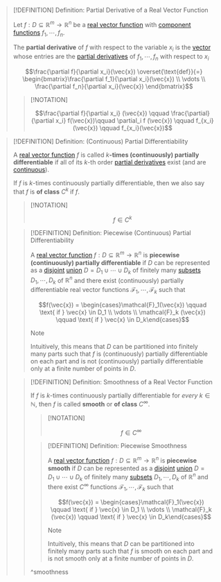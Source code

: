 >[!DEFINITION] Definition: Partial Derivative of a Real Vector Function
>
>Let $f: D \subseteq \mathbb{R}^m \to \mathbb{R}^n$ be a [real vector function](../Real%20Vector%20Function.md) with [component functions](../Real%20Vector%20Function.md) $f_1,\cdots,f_n$.
>
>The **partial derivative** of $f$ with respect to the variable $x_i$ is the [vector](../../../../Algebra/Linear%20Algebra/Matrices/Row%20&%20Column%20Vectors/Real%20Vectors/Real%20Vector.md) whose entries are the [partial derivatives](../../Scalar%20Fields/Differentiation/Partial%20Derivatives%20of%20Real%20Scalar%20Fields.md) of $f_1,\cdots,f_n$ with respect to $x_i$
>
>$$\frac{\partial f}{\partial x_i}(\vec{x}) \overset{\text{def}}{=} \begin{bmatrix}\frac{\partial f_1}{\partial x_i}(\vec{x}) \\ \vdots \\ \frac{\partial f_n}{\partial x_i}(\vec{x})  \end{bmatrix}$$
>
>>[!NOTATION]
>>
>>$$\frac{\partial f}{\partial x_i} (\vec{x}) \qquad  \frac{\partial}{\partial x_i} f(\vec{x})\qquad \partial_i f (\vec{x}) \qquad f_{x_i} (\vec{x}) \qquad f_{x_i}(\vec{x})$$
>>
>

>[!DEFINITION] Definition: (Continuous) Partial Differentiability
>
>A [real vector function](../Real%20Vector%20Function.md) $f$ is called $k$**-times (continuously) partially differentiable** if all of its $k$-th order [partial derivatives](Partial%20Derivatives%20of%20Real%20Vector%20Functions.md) exist (and are [continuous](../Continuity%20of%20Real%20Vector%20Functions.md)). 
>
>If $f$ is $k$-times continuously partially differentiable, then we also say that $f$ is **of class** $C^k$ if $f$.
>
>>[!NOTATION]
>>
>>$$f \in C^k$$
>>
>
>>[!DEFINITION] Definition: Piecewise (Continuous) Partial Differentiability
>>
>>A [real vector function](../Real%20Vector%20Function.md) $f: D\subseteq \mathbb{R}^m \to \mathbb{R}^n$ is **piecewise (continuously) partially differentiable** if $D$ can be represented as a [disjoint](../../../../Set%20Theory/Disjoint%20Sets.md) [union](../../../../Set%20Theory/Operations%20with%20Sets/Union.md) $D = D_1 \cup \cdots \cup D_k$ of finitely many [subsets](../../../../Set%20Theory/Subset.md) $D_1,\cdots, D_k$ of $\mathbb{R}^n$ and there exist (continuously) partially differentiable real vector functions $\mathcal{F}_1,\cdots,\mathcal{F}_k$ such that
>>
>>$$f(\vec{x}) = \begin{cases}\mathcal{F}_1(\vec{x}) \qquad \text{ if } \vec{x} \in D_1 \\ \vdots \\ \mathcal{F}_k (\vec{x}) \qquad \text{ if } \vec{x} \in D_k\end{cases}$$
>>
>>>[!NOTE]
>>>
>>>Intuitively, this means that $D$ can be partitioned into finitely many parts such that $f$ is (continuously) partially differentiable on each part and is not (continuously) partially differentiable only at a finite number of points in $D$.
>>>
>>
>
>>[!DEFINITION] Definition: Smoothness of a Real Vector Function
>>
>>If $f$ is $k$-times continuously partially differentiable for *every* $k \in \mathbb{N}$, then $f$ is called **smooth** or **of class** $C^\infty$.
>>
>>>[!NOTATION]
>>>
>>>$$f \in C^\infty$$
>>>
>>
>>>[!DEFINITION] Definition: Piecewise Smoothness
>>>
>>>A [real vector function](../Real%20Vector%20Function.md) $f: D\subseteq \mathbb{R}^m \to \mathbb{R}^n$ is **piecewise smooth** if $D$ can be represented as a [disjoint](../../../../Set%20Theory/Disjoint%20Sets.md) [union](../../../../Set%20Theory/Operations%20with%20Sets/Union.md) $D = D_1 \cup \cdots \cup D_k$ of finitely many [subsets](../../../../Set%20Theory/Subset.md) $D_1,\cdots, D_k$ of $\mathbb{R}^n$ and there exist $C^\infty$ functions $\mathcal{F}_1,\cdots,\mathcal{F}_k$ such that
>>>
>>>$$f(\vec{x}) = \begin{cases}\mathcal{F}_1(\vec{x}) \qquad \text{ if } \vec{x} \in D_1 \\ \vdots \\ \mathcal{F}_k (\vec{x}) \qquad \text{ if } \vec{x} \in D_k\end{cases}$$
>>>
>>>>[!NOTE]
>>>>
>>>>Intuitively, this means that $D$ can be partitioned into finitely many parts such that $f$ is smooth on each part and is not smooth only at a finite number of points in $D$.
>>>>
>>>
>>
>>^smoothness
>>
>